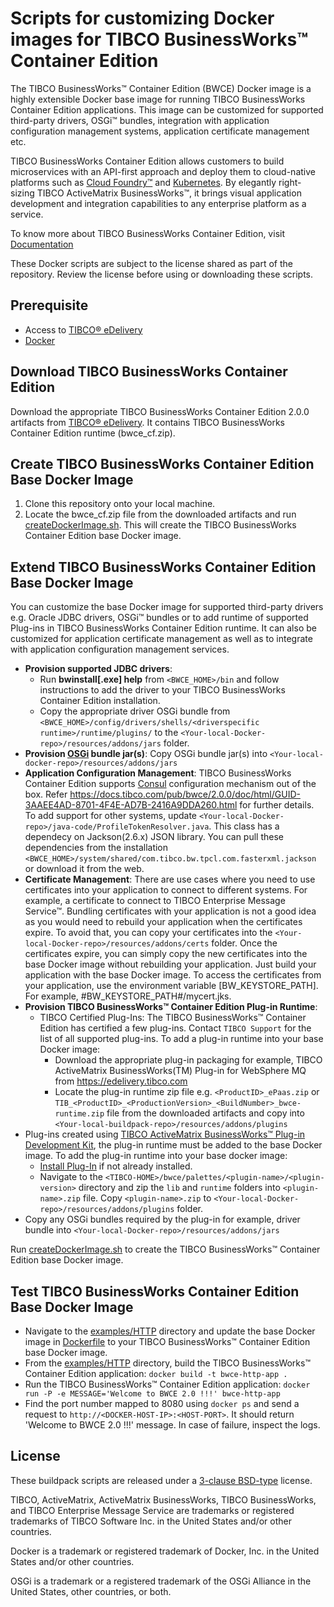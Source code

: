 # Scripts for customizing Docker images for TIBCO BusinessWorks™ Container Edition 
The TIBCO BusinessWorks™ Container Edition (BWCE) Docker image is a highly extensible Docker base image for running TIBCO BusinessWorks Container Edition applications. This image can be customized for supported third-party drivers, OSGi™ bundles, integration with application configuration management systems, application certificate management etc.

TIBCO BusinessWorks Container Edition allows customers to build microservices with an API-first approach and deploy them to cloud-native platforms such as [Cloud Foundry™](http://pivotal.io/platform) and [Kubernetes](http://kubernetes.io/). By elegantly right-sizing TIBCO ActiveMatrix BusinessWorks™, it brings visual application development and integration capabilities to any enterprise platform as a service.

To know more about TIBCO BusinessWorks Container Edition, visit [Documentation](https://docs.tibco.com/products/tibco-businessworks-container-edition-2-0-0)

These Docker scripts are subject to the license shared as part of the repository. Review the license before using or downloading these scripts.

## Prerequisite
  * Access to [TIBCO® eDelivery](https://edelivery.tibco.com)
  * [Docker](https://docs.docker.com/engine/installation/)
    
## Download TIBCO BusinessWorks Container Edition
Download the appropriate TIBCO BusinessWorks Container Edition 2.0.0 artifacts from [TIBCO® eDelivery](https://edelivery.tibco.com/storefront/eval/tibco-businessworks-container-edition/prod11654.html). It contains TIBCO BusinessWorks Container Edition runtime (bwce_cf.zip).
     
## Create TIBCO BusinessWorks Container Edition Base Docker Image
   1. Clone this repository onto your local machine.
   2. Locate the bwce_cf.zip file from the downloaded artifacts and run [createDockerImage.sh](createDockerImage.sh). This will create the TIBCO BusinessWorks Container Edition base Docker image.

## Extend TIBCO BusinessWorks Container Edition Base Docker Image
You can customize the base Docker image for supported third-party drivers e.g. Oracle JDBC drivers, OSGi™ bundles or to add runtime of supported Plug-ins in TIBCO BusinessWorks Container Edition runtime. It can also be customized for application certificate management as well as to integrate with application configuration management services.
* **Provision supported JDBC drivers**:
     * Run **bwinstall[.exe] help** from `<BWCE_HOME>/bin` and follow instructions to add the driver to your TIBCO BusinessWorks Container Edition installation.
     * Copy the appropriate driver OSGi bundle from `<BWCE_HOME>/config/drivers/shells/<driverspecific runtime>/runtime/plugins/` to the `<Your-local-Docker-repo>/resources/addons/jars` folder. 
* **Provision [OSGi](https://www.osgi.org) bundle jar(s)**: Copy OSGi bundle jar(s) into `<Your-local-docker-repo>/resources/addons/jars`
* **Application Configuration Management**: TIBCO BusinessWorks Container Edition supports [Consul](https://www.consul.io/) configuration mechanism out of the box. Refer https://docs.tibco.com/pub/bwce/2.0.0/doc/html/GUID-3AAEE4AD-8701-4F4E-AD7B-2416A9DDA260.html for further details. To add support for other systems, update `<Your-local-Docker-repo>/java-code/ProfileTokenResolver.java`. This class has a dependecy on Jackson(2.6.x) JSON library. You can pull these dependencies from the installation `<BWCE_HOME>/system/shared/com.tibco.bw.tpcl.com.fasterxml.jackson` or download it from the web.
* **Certificate Management**: There are use cases where you need to use certificates into your application to connect to different systems. For example, a certificate to connect to TIBCO Enterprise Message Service™. Bundling certificates with your application is not a good idea as you would need to rebuild your application when the certificates expire. To avoid that, you can copy your certificates into the `<Your-local-Docker-repo>/resources/addons/certs` folder. Once the certificates expire, you can simply copy the new certificates into the base Docker image without rebuilding your application. Just build your application with the base Docker image. To access the certificates from your application, use the environment variable [BW_KEYSTORE_PATH]. For example, #BW_KEYSTORE_PATH#/mycert.jks.
*  **Provision TIBCO BusinessWorks™ Container Edition Plug-in Runtime**: 
   * TIBCO Certified Plug-Ins: The TIBCO BusinessWorks™ Container Edition has certified a few plug-ins. Contact `TIBCO Support` for the list of all supported plug-ins. To add a plug-in runtime into your base Docker image:
     * Download the appropriate plug-in packaging for example, TIBCO ActiveMatrix BusinessWorks(TM) Plug-in for WebSphere MQ from https://edelivery.tibco.com
     * Locate the plug-in runtime zip file e.g. `<ProductID>_ePaas.zip` or `TIB_<ProductID>_<ProductionVersion>_<BuildNumber>_bwce-runtime.zip` file from the downloaded artifacts and copy into `<Your-local-buildpack-repo>/resources/addons/plugins`
  * Plug-ins created using [TIBCO ActiveMatrix BusinessWorks™ Plug-in Development Kit](https://docs.tibco.com/products/tibco-activematrix-businessworks-plug-in-development-kit-6-1-1), the plug-in runtime must be added to the base Docker image. To add the plug-in runtime into your base docker image:
    * [Install Plug-In](https://docs.tibco.com/pub/bwpdk/6.1.1/doc/html/GUID-0FB70A84-DBF6-4EE6-A6C8-28AC5E4FF1FF.html) if not already installed.
    * Navigate to the `<TIBCO-HOME>/bwce/palettes/<plugin-name>/<plugin-version>` directory and  zip the `lib` and `runtime` folders into `<plugin-name>.zip` file. Copy `<plugin-name>.zip` to `<Your-local-Docker-repo>/resources/addons/plugins` folder.
  * Copy any OSGi bundles required by the plug-in for example, driver bundle into `<Your-local-Docker-repo>/resources/addons/jars`

Run [createDockerImage.sh](createBuildpack.sh) to create the TIBCO BusinessWorks™ Container Edition base Docker image.
     
## Test TIBCO BusinessWorks Container Edition Base Docker Image
  * Navigate to the [examples/HTTP](/examples/HTTP) directory and update the base Docker image in [Dockerfile](/examples/HTTP/Dockerfile) to your TIBCO BusinessWorks™ Container Edition base Docker image.
  * From the [examples/HTTP](/examples/HTTP) directory, build the TIBCO BusinessWorks™ Container Edition application: `docker build -t bwce-http-app .`
  * Run the TIBCO BusinessWorks™ Container Edition application: `docker run -P -e MESSAGE='Welcome to BWCE 2.0 !!!' bwce-http-app`
  * Find the port number mapped to 8080 using `docker ps` and send a request to `http://<DOCKER-HOST-IP>:<HOST-PORT>`. It should return 'Welcome to BWCE 2.0 !!!' message. In case of failure, inspect the logs.

## License
These buildpack scripts are released under a [3-clause BSD-type](License.md) license.

TIBCO, ActiveMatrix, ActiveMatrix BusinessWorks, TIBCO BusinessWorks, and TIBCO Enterprise Message Service are trademarks or registered trademarks of TIBCO Software Inc. in the United States and/or other countries.

Docker is a trademark or registered trademark of Docker, Inc. in the United States and/or other countries. 

OSGi is a trademark or a registered trademark of the OSGi Alliance in the United States, other countries, or both.
     
